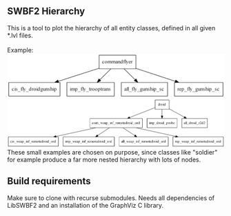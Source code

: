 ## SWBF2 Hierarchy
This is a tool to plot the hierarchy of all entity classes, defined in all given *.lvl files.<br/>
<br/>
Example:<br/>
![](Preview/commandflyer.png)
![](Preview/droid.png)
<br/>
These small examples are chosen on purpose, since classes like "soldier" for example produce a far more nested hierarchy with lots of nodes.
<br/>
## Build requirements
Make sure to clone with recurse submodules. Needs all dependencies of LibSWBF2 and an installation of the GraphViz C library.